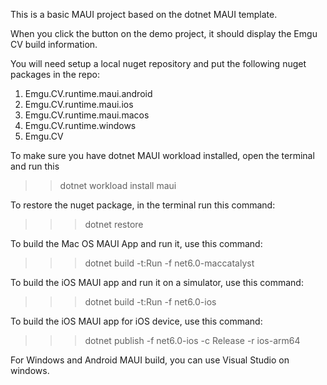 This is a basic MAUI project based on the dotnet MAUI template. 

When you click the button on the demo project, it should display the Emgu CV build information.

You will need setup a local nuget repository and put the following nuget packages in the repo:

1. Emgu.CV.runtime.maui.android
2. Emgu.CV.runtime.maui.ios
3. Emgu.CV.runtime.maui.macos
4. Emgu.CV.runtime.windows
5. Emgu.CV

To make sure you have dotnet MAUI workload installed, open the terminal and run this 
>> dotnet workload install maui

To restore the nuget package, in the terminal run this command:
>>> dotnet restore
 
To build the Mac OS MAUI App and run it, use this command:
>>> dotnet build -t:Run -f net6.0-maccatalyst

To build the iOS MAUI app and run it on a simulator, use this command:
>>> dotnet build -t:Run -f net6.0-ios

To build the iOS MAUI app for iOS device, use this command:
>>> dotnet publish -f net6.0-ios -c Release -r ios-arm64

For Windows and Android MAUI build, you can use Visual Studio on windows.
